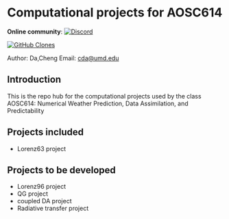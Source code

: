 # Computational projects for AOSC614
**Online community**: [![Discord](https://img.shields.io/discord/1129502879477141528?logo=Discord)](https://discord.gg/FdFFUy9Zcc)

[![GitHub Clones](https://img.shields.io/badge/dynamic/json?color=success&label=Unique%20clone%20since%2009/13/2023&query=uniques&url=https://gist.githubusercontent.com/cd10kfsu/f8e59ce93fe4aa7005b82e751362b38c/raw/clone.json&logo=github)](https://github.com/MShawon/github-clone-count-badge)


Author: Da,Cheng     Email: cda@umd.edu

## Introduction
This is the repo hub for the computational projects used by the class AOSC614: Numerical Weather Prediction, Data Assimilation, and Predictability

## Projects included
- Lorenz63 project


## Projects to be developed
- Lorenz96 project
- QG project
- coupled DA project
- Radiative transfer project
